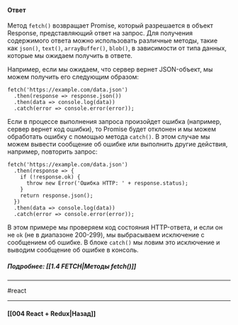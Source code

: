 #### Ответ
Метод `fetch()` возвращает Promise, который разрешается в объект Response, представляющий ответ на запрос. Для получения содержимого ответа можно использовать различные методы, такие как `json()`, `text()`, `arrayBuffer()`, `blob()`, в зависимости от типа данных, которые мы ожидаем получить в ответе.

Например, если мы ожидаем, что сервер вернет JSON-объект, мы можем получить его следующим образом:

```
fetch('https://example.com/data.json')
  .then(response => response.json())
  .then(data => console.log(data))
  .catch(error => console.error(error));
```

Если в процессе выполнения запроса произойдет ошибка (например, сервер вернет код ошибки), то Promise будет отклонен и мы можем обработать ошибку с помощью метода `catch()`. В этом случае мы можем вывести сообщение об ошибке или выполнить другие действия, например, повторить запрос:

```
fetch('https://example.com/data.json')
  .then(response => {
    if (!response.ok) {
      throw new Error('Ошибка HTTP: ' + response.status);
    }
    return response.json();
  })
  .then(data => console.log(data))
  .catch(error => console.error(error));
```

В этом примере мы проверяем код состояния HTTP-ответа, и если он не `ok` (не в диапазоне 200-299), мы выбрасываем исключение с сообщением об ошибке. В блоке `catch()` мы ловим это исключение и выводим сообщение об ошибке в консоль.

##### Подробнее: [[1.4 FETCH|Методы fetch()]]

____
#react

____

#### [[004 React + Redux|Назад]]